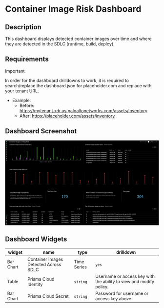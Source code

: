 # Container Image Risk Dashboard

## Description

This dashboard displays detected container images over time and where they are detected in the SDLC (runtime, build, deploy).

## Requirements

> [!IMPORTANT]
> In order for the dashboard drilldowns to work, it is required to search/replace the dashboard.json for placeholder.com and replace with your tenant URL.
>
> - Example:
>    - Before: https://mytenant.xdr.us.paloaltonetworks.com/assets/inventory
>    - After: https://placeholder.com/assets/inventory


## Dashboard Screenshot

![Dashboard](dashboard.png)

## Dashboard Widgets

 | widget |  name  | type | drilldown |
 |----|-----------|------|-------------|
 | Bar Chart | Container Images Detected Across SDLC | Time Series | `yes` | 
 | Table | Prisma Cloud Identity | `string` | Username or access key with the ability to view and modify policy.
 | Bar Chart | Prisma Cloud Secret | `string` | Password for username or access key above